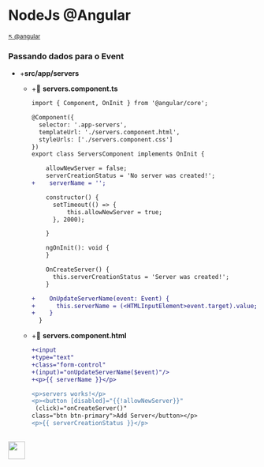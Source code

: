 # NodeJs @Angular

<sub>[:arrow_upper_left: @angular](readme.md) <sub>

### Passando dados para o Event


- +**src/app/servers**

    - +:page_facing_up: **servers.component.ts**
        ```diff
        import { Component, OnInit } from '@angular/core';

        @Component({
          selector: '.app-servers',
          templateUrl: './servers.component.html',
          styleUrls: ['./servers.component.css']
        })
        export class ServersComponent implements OnInit {

            allowNewServer = false;
            serverCreationStatus = 'No server was created!';
        +    serverName = '';    

            constructor() { 
              setTimeout(() => {
                  this.allowNewServer = true;
              }, 2000);

            }

            ngOnInit(): void {
            }

            OnCreateServer() {
              this.serverCreationStatus = 'Server was created!';
            }

        +    OnUpdateServerName(event: Event) {
        +      this.serverName = (<HTMLInputElement>event.target).value;
        +    }
          }

        ```

    - +:page_facing_up: **servers.component.html**
        ```diff
        +<input
        +type="text"
        +class="form-control"
        +(input)="onUpdateServerName($event)"/>
        +<p>{{ serverName }}</p>

        <p>servers works!</p>
        <p><button [disabled]="{{!allowNewServer}}"
         (click)="onCreateServer()"
        class="btn btn-primary">Add Server</button></p>
        <p>{{ serverCreationStatus }}</p>

        ```
<sub></sub>
---
<image src="../img/icon.svg" width="34px" height="36px"/>

<br/>&nbsp;&nbsp;&nbsp;&nbsp;&nbsp;&nbsp;&nbsp;&nbsp;&nbsp;&nbsp;&nbsp;